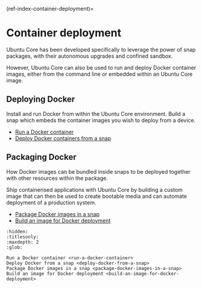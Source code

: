 (ref-index-container-deployment)=
# Container deployment

Ubuntu Core has been developed specifically to leverage the power of snap packages, with their autonomous upgrades and confined sandbox.

However, Ubuntu Core can also be used to run and deploy Docker container images, either from the command line or embedded within an Ubuntu Core image.

## Deploying Docker

Install and run Docker from within the Ubuntu Core environment. Build a snap which embeds the container images you wish to deploy from a device.

- [Run a Docker container](/how-to-guides/container-deployment/run-a-docker-container)
- [Deploy Docker containers from a snap](/how-to-guides/container-deployment/deploy-docker-from-a-snap)

## Packaging Docker

How Docker images can be bundled inside snaps to be deployed together with other resources within the package.

Ship containerised applications with Ubuntu Core by building a custom image that can then be used to create bootable media and can automate deployment of a production system.


- [Package Docker images in a snap](/how-to-guides/container-deployment/package-docker-images-in-a-snap)
- [Build an image for Docker deployment](build-an-image-for-docker-deployment)


```{toctree}
:hidden:
:titlesonly:
:maxdepth: 2
:glob:

Run a Docker container <run-a-docker-container>
Deploy Docker from a snap <deploy-docker-from-a-snap>
Package Docker images in a snap <package-docker-images-in-a-snap>
Build an image for Docker deployment <build-an-image-for-docker-deployment>
